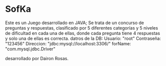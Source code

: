 # SofKa
Este es un Juego desarrollado en JAVA; Se trata de un concurso de preguntas y respuestas, clasificado por 5 diferentes categorías y 5 niveles de dificultad en cada una de ellas, donde cada pregunta tiene 4 respuestas y solo una de ellas es correcta.
datros de la DB:
Usuario: "root"
Contraseña: "123456"
Direccion: "jdbc:mysql://localhost:3306/"
forName: "com.mysql.jdbc.Driver"

desarrollado por Dairon Rosas.
